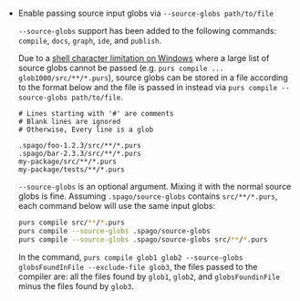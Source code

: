 * Enable passing source input globs via `--source-globs path/to/file`

  `--source-globs` support has been added to the following commands:
  `compile`, `docs`, `graph`, `ide`, and `publish`.

  Due to a [shell character limitation on Windows](https://learn.microsoft.com/en-us/troubleshoot/windows-client/shell-experience/command-line-string-limitation) where a large list of 
  source globs cannot be passed (e.g. `purs compile ... glob1000/src/**/*.purs`),
  source globs can be stored in a file according to the format below
  and the file is passed in instead via `purs compile --source-globs path/to/file`.
  
  ```
  # Lines starting with '#' are comments
  # Blank lines are ignored
  # Otherwise, Every line is a glob

  .spago/foo-1.2.3/src/**/*.purs
  .spago/bar-2.3.3/src/**/*.purs
  my-package/src/**/*.purs
  my-package/tests/**/*.purs
  ```

  `--source-globs` is an optional argument. Mixing it with the normal source globs is fine.
  Assuming `.spago/source-globs` contains `src/**/*.purs`, each command below will use
  the same input globs:
  ```sh
  purs compile src/**/*.purs
  purs compile --source-globs .spago/source-globs
  purs compile --source-globs .spago/source-globs src/**/*.purs 
  ```

  In the command, `purs compile glob1 glob2 --source-globs globsFoundInFile --exclude-file glob3`,
  the files passed to the compiler are: all the files found by `glob1`, `glob2`, and `globsFoundinFile`
  minus the files found by `glob3`.
  